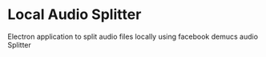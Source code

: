 # Local Audio Splitter

Electron application to split audio files locally using facebook demucs audio Splitter

